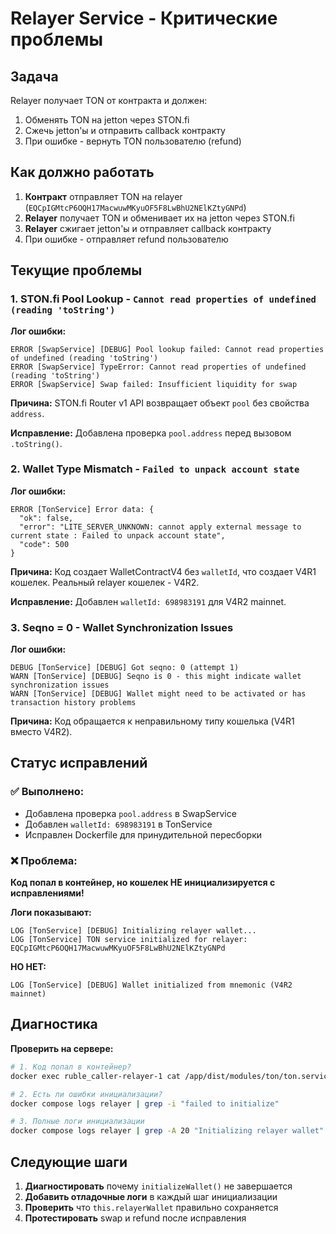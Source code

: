 # Relayer Service - Критические проблемы

## Задача

Relayer получает TON от контракта и должен:
1. Обменять TON на jetton через STON.fi
2. Сжечь jetton'ы и отправить callback контракту
3. При ошибке - вернуть TON пользователю (refund)

## Как должно работать

1. **Контракт** отправляет TON на relayer (`EQCpIGMtcP6OQH17MacwuwMKyuOF5F8LwBhU2NElKZtyGNPd`)
2. **Relayer** получает TON и обменивает их на jetton через STON.fi
3. **Relayer** сжигает jetton'ы и отправляет callback контракту
4. При ошибке - отправляет refund пользователю

## Текущие проблемы

### 1. STON.fi Pool Lookup - `Cannot read properties of undefined (reading 'toString')`

**Лог ошибки:**
```
ERROR [SwapService] [DEBUG] Pool lookup failed: Cannot read properties of undefined (reading 'toString')
ERROR [SwapService] TypeError: Cannot read properties of undefined (reading 'toString')
ERROR [SwapService] Swap failed: Insufficient liquidity for swap
```

**Причина:** STON.fi Router v1 API возвращает объект `pool` без свойства `address`.

**Исправление:** Добавлена проверка `pool.address` перед вызовом `.toString()`.

### 2. Wallet Type Mismatch - `Failed to unpack account state`

**Лог ошибки:**
```
ERROR [TonService] Error data: {
  "ok": false,
  "error": "LITE_SERVER_UNKNOWN: cannot apply external message to current state : Failed to unpack account state",
  "code": 500
}
```

**Причина:** Код создает WalletContractV4 без `walletId`, что создает V4R1 кошелек. Реальный relayer кошелек - V4R2.

**Исправление:** Добавлен `walletId: 698983191` для V4R2 mainnet.

### 3. Seqno = 0 - Wallet Synchronization Issues

**Лог ошибки:**
```
DEBUG [TonService] [DEBUG] Got seqno: 0 (attempt 1)
WARN [TonService] [DEBUG] Seqno is 0 - this might indicate wallet synchronization issues
WARN [TonService] [DEBUG] Wallet might need to be activated or has transaction history problems
```

**Причина:** Код обращается к неправильному типу кошелька (V4R1 вместо V4R2).

## Статус исправлений

### ✅ Выполнено:
- Добавлена проверка `pool.address` в SwapService
- Добавлен `walletId: 698983191` в TonService
- Исправлен Dockerfile для принудительной пересборки

### ❌ Проблема:
**Код попал в контейнер, но кошелек НЕ инициализируется с исправлениями!**

**Логи показывают:**
```
LOG [TonService] [DEBUG] Initializing relayer wallet...
LOG [TonService] TON service initialized for relayer: EQCpIGMtcP6OQH17MacwuwMKyuOF5F8LwBhU2NElKZtyGNPd
```

**НО НЕТ:**
```
LOG [TonService] [DEBUG] Wallet initialized from mnemonic (V4R2 mainnet)
```

## Диагностика

**Проверить на сервере:**
```bash
# 1. Код попал в контейнер?
docker exec ruble_caller-relayer-1 cat /app/dist/modules/ton/ton.service.js | grep -A 3 -B 3 "walletId"

# 2. Есть ли ошибки инициализации?
docker compose logs relayer | grep -i "failed to initialize"

# 3. Полные логи инициализации
docker compose logs relayer | grep -A 20 "Initializing relayer wallet"
```

## Следующие шаги

1. **Диагностировать** почему `initializeWallet()` не завершается
2. **Добавить отладочные логи** в каждый шаг инициализации
3. **Проверить** что `this.relayerWallet` правильно сохраняется
4. **Протестировать** swap и refund после исправления